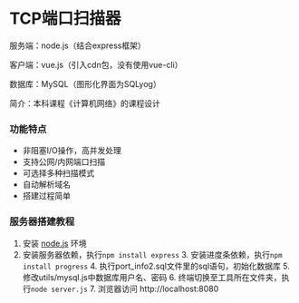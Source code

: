 # TCP端口扫描器

服务端：node.js（结合express框架）

客户端：vue.js（引入cdn包，没有使用vue-cli）

数据库：MySQL（图形化界面为SQLyog）

简介：本科课程《计算机网络》的课程设计

### 功能特点

- 非阻塞I/O操作，高并发处理
- 支持公网/内网端口扫描
- 可选择多种扫描模式
- 自动解析域名
- 搭建过程简单

### 服务器搭建教程

  1. 安装 [node.js](http://nodejs.cn/download/) 环境
  2. 安装服务器依赖，执行`npm install express`
    3. 安装进度条依赖，执行`npm install progress`
    4. 执行port_info2.sql文件里的sql语句，初始化数据库
    5. 修改utils/mysql.js中数据库用户名、密码
    6. 终端切换至工具所在文件夹，执行`node server.js`
    7. 浏览器访问 http://localhost:8080

